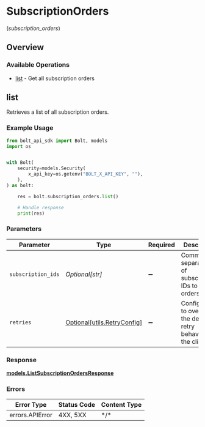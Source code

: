 # SubscriptionOrders
(*subscription_orders*)

## Overview

### Available Operations

* [list](#list) - Get all subscription orders

## list

Retrieves a list of all subscription orders.

### Example Usage

<!-- UsageSnippet language="python" operationID="listSubscriptionOrders" method="get" path="/v1/subscriptions/orders" -->
```python
from bolt_api_sdk import Bolt, models
import os


with Bolt(
    security=models.Security(
        x_api_key=os.getenv("BOLT_X_API_KEY", ""),
    ),
) as bolt:

    res = bolt.subscription_orders.list()

    # Handle response
    print(res)

```

### Parameters

| Parameter                                                           | Type                                                                | Required                                                            | Description                                                         |
| ------------------------------------------------------------------- | ------------------------------------------------------------------- | ------------------------------------------------------------------- | ------------------------------------------------------------------- |
| `subscription_ids`                                                  | *Optional[str]*                                                     | :heavy_minus_sign:                                                  | Comma-separated list of subscription IDs to filter orders.          |
| `retries`                                                           | [Optional[utils.RetryConfig]](../../models/utils/retryconfig.md)    | :heavy_minus_sign:                                                  | Configuration to override the default retry behavior of the client. |

### Response

**[models.ListSubscriptionOrdersResponse](../../models/listsubscriptionordersresponse.md)**

### Errors

| Error Type      | Status Code     | Content Type    |
| --------------- | --------------- | --------------- |
| errors.APIError | 4XX, 5XX        | \*/\*           |